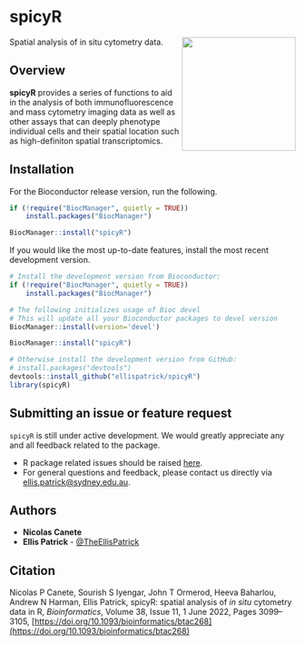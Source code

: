 # spicyR

<img src="https://raw.githubusercontent.com/ellispatrick/spicyR/master/inst/spicyR.png" align="right" width="200" />

Spatial analysis of in situ cytometry data.

## Overview


**spicyR** provides a series of functions to aid in the analysis of both 
    immunofluorescence and mass cytometry imaging data as well as other assays that 
    can deeply phenotype individual cells and their spatial location such as 
    high-definiton spatial transcriptomics. 

## Installation

For the Bioconductor release version, run the following.
```r
if (!require("BiocManager", quietly = TRUE))
    install.packages("BiocManager")

BiocManager::install("spicyR")
```

If you would like the most up-to-date features, install the most recent development version.
```r
# Install the development version from Bioconductor:
if (!require("BiocManager", quietly = TRUE))
    install.packages("BiocManager")

# The following initializes usage of Bioc devel
# This will update all your Bioconductor packages to devel version
BiocManager::install(version='devel')

BiocManager::install("spicyR")

# Otherwise install the development version from GitHub:
# install.packages("devtools")
devtools::install_github("ellispatrick/spicyR")
library(spicyR)
```

## Submitting an issue or feature request

`spicyR` is still under active development. We would greatly appreciate any and 
all feedback related to the package.

* R package related issues should be raised [here](https://github.com/ellispatrick/spicyR/issues).
* For general questions and feedback, please contact us directly via [ellis.patrick@sydney.edu.au](mailto:ellis.patrick@sydney.edu.au).


## Authors

* **Nicolas Canete**
* **Ellis Patrick**  - [@TheEllisPatrick](https://twitter.com/TheEllisPatrick)

## Citation

<div class="oxford-citation-text">

Nicolas P Canete, Sourish S Iyengar, John T Ormerod, Heeva Baharlou, Andrew N Harman, Ellis Patrick, spicyR: spatial analysis of _in situ_ cytometry data in R, _Bioinformatics_, Volume 38, Issue 11, 1 June 2022, Pages 3099–3105, [https://doi.org/10.1093/bioinformatics/btac268](https://doi.org/10.1093/bioinformatics/btac268)

</div>